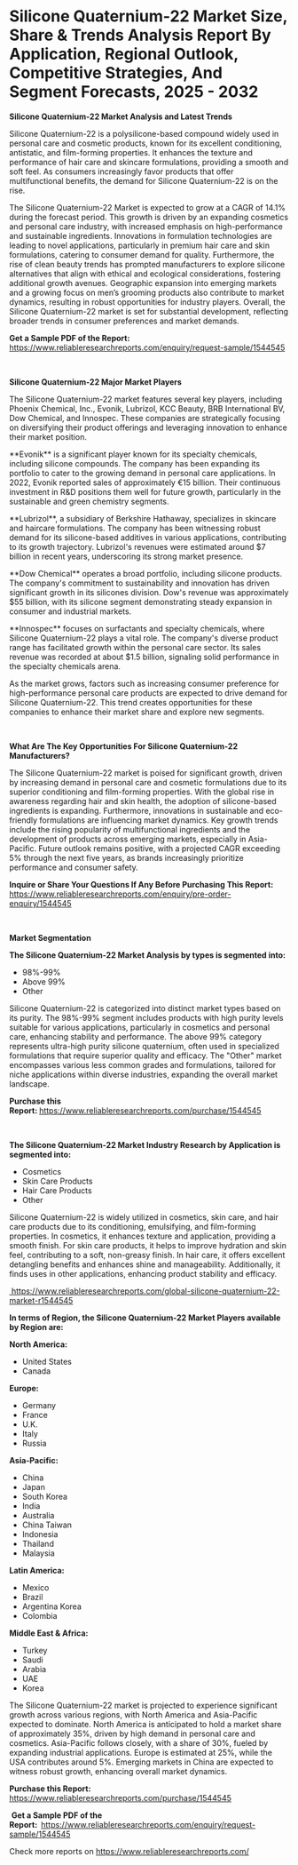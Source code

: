 <p><h1>Silicone Quaternium-22 Market Size, Share & Trends Analysis Report By Application, Regional Outlook, Competitive Strategies, And Segment Forecasts, 2025 - 2032</h1></p><p><strong>Silicone Quaternium-22 Market Analysis and Latest Trends</strong></p>
<p><p>Silicone Quaternium-22 is a polysilicone-based compound widely used in personal care and cosmetic products, known for its excellent conditioning, antistatic, and film-forming properties. It enhances the texture and performance of hair care and skincare formulations, providing a smooth and soft feel. As consumers increasingly favor products that offer multifunctional benefits, the demand for Silicone Quaternium-22 is on the rise.</p><p>The Silicone Quaternium-22 Market is expected to grow at a CAGR of 14.1% during the forecast period. This growth is driven by an expanding cosmetics and personal care industry, with increased emphasis on high-performance and sustainable ingredients. Innovations in formulation technologies are leading to novel applications, particularly in premium hair care and skin formulations, catering to consumer demand for quality. Furthermore, the rise of clean beauty trends has prompted manufacturers to explore silicone alternatives that align with ethical and ecological considerations, fostering additional growth avenues. Geographic expansion into emerging markets and a growing focus on men’s grooming products also contribute to market dynamics, resulting in robust opportunities for industry players. Overall, the Silicone Quaternium-22 market is set for substantial development, reflecting broader trends in consumer preferences and market demands.</p></p>
<p><strong>Get a Sample PDF of the Report:&nbsp;</strong> <a href="https://www.reliableresearchreports.com/enquiry/request-sample/1544545?utm_campaign=2252&utm_medium=2&utm_source=Github&utm_content=ia&utm_term=01022025&utm_id=silicone-quaternium-22">https://www.reliableresearchreports.com/enquiry/request-sample/1544545</a></p>
<p>&nbsp;</p>
<p><strong>Silicone Quaternium-22 Major Market Players</strong></p>
<p><p>The Silicone Quaternium-22 market features several key players, including Phoenix Chemical, Inc., Evonik, Lubrizol, KCC Beauty, BRB International BV, Dow Chemical, and Innospec. These companies are strategically focusing on diversifying their product offerings and leveraging innovation to enhance their market position.</p><p>**Evonik** is a significant player known for its specialty chemicals, including silicone compounds. The company has been expanding its portfolio to cater to the growing demand in personal care applications. In 2022, Evonik reported sales of approximately €15 billion. Their continuous investment in R&D positions them well for future growth, particularly in the sustainable and green chemistry segments.</p><p>**Lubrizol**, a subsidiary of Berkshire Hathaway, specializes in skincare and haircare formulations. The company has been witnessing robust demand for its silicone-based additives in various applications, contributing to its growth trajectory. Lubrizol's revenues were estimated around $7 billion in recent years, underscoring its strong market presence.</p><p>**Dow Chemical** operates a broad portfolio, including silicone products. The company's commitment to sustainability and innovation has driven significant growth in its silicones division. Dow's revenue was approximately $55 billion, with its silicone segment demonstrating steady expansion in consumer and industrial markets.</p><p>**Innospec** focuses on surfactants and specialty chemicals, where Silicone Quaternium-22 plays a vital role. The company's diverse product range has facilitated growth within the personal care sector. Its sales revenue was recorded at about $1.5 billion, signaling solid performance in the specialty chemicals arena.</p><p>As the market grows, factors such as increasing consumer preference for high-performance personal care products are expected to drive demand for Silicone Quaternium-22. This trend creates opportunities for these companies to enhance their market share and explore new segments.</p></p>
<p>&nbsp;</p>
<p><strong>What Are The Key Opportunities For Silicone Quaternium-22 Manufacturers?</strong></p>
<p><p>The Silicone Quaternium-22 market is poised for significant growth, driven by increasing demand in personal care and cosmetic formulations due to its superior conditioning and film-forming properties. With the global rise in awareness regarding hair and skin health, the adoption of silicone-based ingredients is expanding. Furthermore, innovations in sustainable and eco-friendly formulations are influencing market dynamics. Key growth trends include the rising popularity of multifunctional ingredients and the development of products across emerging markets, especially in Asia-Pacific. Future outlook remains positive, with a projected CAGR exceeding 5% through the next five years, as brands increasingly prioritize performance and consumer safety.</p></p>
<p><strong>Inquire or Share Your Questions If Any Before Purchasing This Report:</strong> <a href="https://www.reliableresearchreports.com/enquiry/pre-order-enquiry/1544545?utm_campaign=2252&utm_medium=2&utm_source=Github&utm_content=ia&utm_term=01022025&utm_id=silicone-quaternium-22">https://www.reliableresearchreports.com/enquiry/pre-order-enquiry/1544545</a></p>
<p>&nbsp;</p>
<p><strong>Market Segmentation</strong></p>
<p><strong>The Silicone Quaternium-22 Market Analysis by types is segmented into:</strong></p>
<p><ul><li>98%-99%</li><li>Above 99%</li><li>Other</li></ul></p>
<p><p>Silicone Quaternium-22 is categorized into distinct market types based on its purity. The 98%-99% segment includes products with high purity levels suitable for various applications, particularly in cosmetics and personal care, enhancing stability and performance. The above 99% category represents ultra-high purity silicone quaternium, often used in specialized formulations that require superior quality and efficacy. The "Other" market encompasses various less common grades and formulations, tailored for niche applications within diverse industries, expanding the overall market landscape.</p></p>
<p><strong>Purchase this Report:&nbsp;</strong><a href="https://www.reliableresearchreports.com/purchase/1544545?utm_campaign=2252&utm_medium=2&utm_source=Github&utm_content=ia&utm_term=01022025&utm_id=silicone-quaternium-22">https://www.reliableresearchreports.com/purchase/1544545</a></p>
<p>&nbsp;</p>
<p><strong>The Silicone Quaternium-22 Market Industry Research by Application is segmented into:</strong></p>
<p><ul><li>Cosmetics</li><li>Skin Care Products</li><li>Hair Care Products</li><li>Other</li></ul></p>
<p><p>Silicone Quaternium-22 is widely utilized in cosmetics, skin care, and hair care products due to its conditioning, emulsifying, and film-forming properties. In cosmetics, it enhances texture and application, providing a smooth finish. For skin care products, it helps to improve hydration and skin feel, contributing to a soft, non-greasy finish. In hair care, it offers excellent detangling benefits and enhances shine and manageability. Additionally, it finds uses in other applications, enhancing product stability and efficacy.</p></p>
<p><a href="https://www.reliableresearchreports.com/global-silicone-quaternium-22-market-r1544545?utm_campaign=2252&utm_medium=2&utm_source=Github&utm_content=ia&utm_term=01022025&utm_id=silicone-quaternium-22">&nbsp;https://www.reliableresearchreports.com/global-silicone-quaternium-22-market-r1544545</a></p>
<p><strong>In terms of Region, the Silicone Quaternium-22 Market Players available by Region are:</strong></p>
<p>
    <p> <strong> North America: </strong>
        <ul>
            <li>United States</li>
            <li>Canada</li>
        </ul>
        </p> 
    <p> <strong> Europe: </strong>
        <ul>
            <li>Germany</li>
            <li>France</li>
            <li>U.K.</li>
            <li>Italy</li>
            <li>Russia</li>
        </ul>
        </p> 
    <p> <strong> Asia-Pacific: </strong>
        <ul>
            <li>China</li>
            <li>Japan</li>
            <li>South Korea</li>
            <li>India</li>
            <li>Australia</li>
            <li>China Taiwan</li>
            <li>Indonesia</li>
            <li>Thailand</li>
            <li>Malaysia</li>
        </ul>
        </p> 
    <p> <strong> Latin America: </strong>
        <ul>
            <li>Mexico</li>
            <li>Brazil</li>
            <li>Argentina Korea</li>
            <li>Colombia</li>
        </ul>
        </p> 
    <p> <strong> Middle East & Africa: </strong>
        <ul>
            <li>Turkey</li>
            <li>Saudi</li>
            <li>Arabia</li>
            <li>UAE</li>
            <li>Korea</li>
        </ul>
    </p>
    </p>
<p><p>The Silicone Quaternium-22 market is projected to experience significant growth across various regions, with North America and Asia-Pacific expected to dominate. North America is anticipated to hold a market share of approximately 35%, driven by high demand in personal care and cosmetics. Asia-Pacific follows closely, with a share of 30%, fueled by expanding industrial applications. Europe is estimated at 25%, while the USA contributes around 5%. Emerging markets in China are expected to witness robust growth, enhancing overall market dynamics.</p></p>
<p><strong>Purchase this Report: </strong><a href="https://www.reliableresearchreports.com/purchase/1544545?utm_campaign=2252&utm_medium=2&utm_source=Github&utm_content=ia&utm_term=01022025&utm_id=silicone-quaternium-22">https://www.reliableresearchreports.com/purchase/1544545</a></p>
<p>&nbsp;<strong>Get a Sample PDF of the Report:&nbsp;&nbsp;</strong><a href="https://www.reliableresearchreports.com/enquiry/request-sample/1544545?utm_campaign=2252&utm_medium=2&utm_source=Github&utm_content=ia&utm_term=01022025&utm_id=silicone-quaternium-22">https://www.reliableresearchreports.com/enquiry/request-sample/1544545</a></p>
<p><strong></strong></p>
<p>Check more reports on <a href="https://www.reliableresearchreports.com/?utm_campaign=2252&utm_medium=2&utm_source=Github&utm_content=ia&utm_term=01022025&utm_id=silicone-quaternium-22">https://www.reliableresearchreports.com/</a></p>
